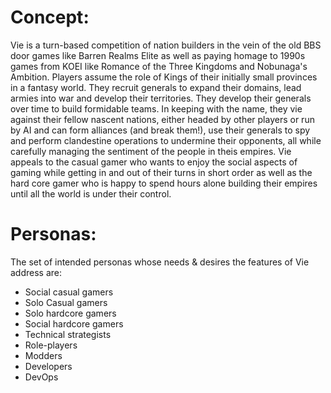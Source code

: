 
# Concept:
Vie is a turn-based competition of nation builders in the vein of the old BBS door games like Barren Realms Elite as well as paying homage to 1990s games from KOEI like Romance of the Three Kingdoms and Nobunaga's Ambition.  Players assume the role of Kings of their initially small provinces in a fantasy world.  They recruit generals to expand their domains, lead armies into war and develop their territories.  They develop their generals over time to build formidable teams.  In keeping with the name, they vie against their fellow nascent nations, either headed by other players or run by AI and can form alliances (and break them!), use their generals to spy and perform clandestine operations to undermine their opponents, all while carefully managing the sentiment of the people in theis empires.  Vie appeals to the casual gamer who wants to enjoy the social aspects of gaming while getting in and out of their turns in short order as well as the hard core gamer who is happy to spend hours alone building their empires until all the world is under their control.  

# Personas:
The set of intended personas whose needs & desires the features of Vie address are:
- Social casual gamers
- Solo Casual gamers
- Solo hardcore gamers
- Social hardcore gamers
- Technical strategists
- Role-players
- Modders
- Developers
- DevOps
